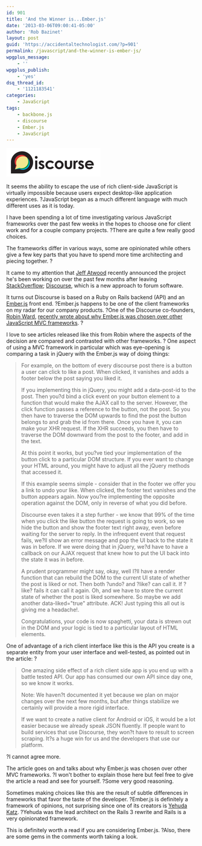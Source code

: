 ```yaml
---
id: 901
title: 'And the Winner is...Ember.js'
date: '2013-03-06T09:00:41-05:00'
author: 'Rob Bazinet'
layout: post
guid: 'https://accidentaltechnologist.com/?p=901'
permalink: /javascript/and-the-winner-is-ember-js/
wpgplus_message:
    - ''
wpgplus_publish:
    - 'yes'
dsq_thread_id:
    - '1121183541'
categories:
    - JavaScript
tags:
    - backbone.js
    - discourse
    - Ember.js
    - JavaScript
---
```


![Logo](/assets/img/2013/03/logo1.png "logo.png")

It seems the ability to escape the use of rich client-side JavaScript is virtually impossible because users expect desktop-like application experiences. ?JavaScript began as a much different language with much different uses as it is today.

I have been spending a lot of time investigating various JavaScript frameworks over the past few weeks in the hopes to choose one for client work and for a couple company projects. ?There are quite a few really good choices.

The frameworks differ in various ways, some are opinionated while others give a few key parts that you have to spend more time architecting and piecing together. ?

It came to my attention that [Jeff Atwood](https://www.codinghorror.com/blog/) recently announced the project he's been working on over the past few months after leaving [StackOverflow](https://stackoverflow.com); [Discourse](https://www.discourse.org), which is a new approach to forum software.

It turns out Discourse is based on a Ruby on Rails backend (API) and an [Ember.js](https://emberjs.com) front end. ?Ember.js happens to be one of the client frameworks on my radar for our company products. ?One of the Discourse co-founders, [Robin Ward](https://eviltrout.com), [recently wrote about why Ember.js was chosen over other JavaScript MVC frameworks](https://eviltrout.com/2013/02/10/why-discourse-uses-emberjs.html). ?

I love to see articles released like this from Robin where the aspects of the decision are compared and contrasted with other frameworks. ? One aspect of using a MVC framework in particular which was eye-opening is comparing a task in jQuery with the Ember.js way of doing things:

> For example, on the bottom of every discourse post there is a button a user can click to like a post. When clicked, it vanishes and adds a footer below the post saying you liked it.
> 
> If you implementing this in jQuery, you might add a data-post-id to the post. Then you?d bind a click event on your button element to a function that would make the AJAX call to the server. However, the click function passes a reference to the button, not the post. So you then have to traverse the DOM upwards to find the post the button belongs to and grab the id from there. Once you have it, you can make your XHR request. If the XHR succeeds, you then have to traverse the DOM downward from the post to the footer, and add in the text.
> 
> At this point it works, but you?ve tied your implementation of the button click to a particular DOM structure. If you ever want to change your HTML around, you might have to adjust all the jQuery methods that accessed it.
> 
> If this example seems simple - consider that in the footer we offer you a link to undo your like. When clicked, the footer text vanishes and the button appears again. Now you?re implementing the opposite operation against the DOM, only in reverse of what you did before.
> 
> Discourse even takes it a step further - we know that 99% of the time when you click the like button the request is going to work, so we hide the button and show the footer text right away, even before waiting for the server to reply. In the infrequent event that request fails, we?ll show an error message and pop the UI back to the state it was in before. If we were doing that in jQuery, we?d have to have a callback on our AJAX request that knew how to put the UI back into the state it was in before.
> 
> A prudent programmer might say, okay, well I?ll have a render function that can rebuild the DOM to the current UI state of whether the post is liked or not. Then both ?undo? and ?like? can call it. If ?like? fails it can call it again. Oh, and we have to store the current state of whether the post is liked somewhere. So maybe we add another data-liked="true" attribute. ACK! Just typing this all out is giving me a headache!.
> 
> Congratulations, your code is now spaghetti, your data is strewn out in the DOM and your logic is tied to a particular layout of HTML elements.

One of advantage of a rich client interface like this is the API you create is a separate entity from your user interface and well-tested, as pointed out in the article: ?

> One amazing side effect of a rich client side app is you end up with a battle tested API. Our app has consumed our own API since day one, so we know it works.
> 
> Note: We haven?t documented it yet because we plan on major changes over the next few months, but after things stabilize we certainly will provide a more rigid interface.
> 
> If we want to create a native client for Android or iOS, it would be a lot easier because we already speak JSON fluently. If people want to build services that use Discourse, they won?t have to result to screen scraping. It?s a huge win for us and the developers that use our platform.

?I cannot agree more.

The article goes on and talks about why Ember.js was chosen over other MVC frameworks. ?I won't bother to explain those here but feel free to give the article a read and see for yourself. ?Some very good reasoning.

Sometimes making choices like this are the result of subtle differences in frameworks that favor the taste of the developer. ?Ember.js is definitely a framework of opinions, not surprising since one of its creators is [Yehuda Katz](https://yehudakatz.com/). ?Yehuda was the lead architect on the Rails 3 rewrite and Rails is a very opinionated framework.

This is definitely worth a read if you are considering Ember.js. ?Also, there are some gems in the comments worth taking a look.